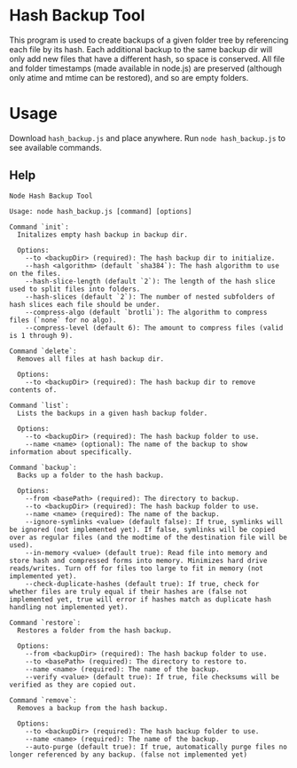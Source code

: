 # Hash Backup Tool

This program is used to create backups of a given folder tree by referencing each file by its hash. Each additional backup to the same backup dir will only add new files that have a different hash, so space is conserved. All file and folder timestamps (made available in node.js) are preserved (although only atime and mtime can be restored), and so are empty folders.

# Usage

Download `hash_backup.js` and place anywhere. Run `node hash_backup.js` to see available commands.

## Help

```
Node Hash Backup Tool

Usage: node hash_backup.js [command] [options]

Command `init`:
  Initalizes empty hash backup in backup dir.
  
  Options:
    --to <backupDir> (required): The hash backup dir to initialize.
    --hash <algorithm> (default `sha384`): The hash algorithm to use on the files.
    --hash-slice-length (default `2`): The length of the hash slice used to split files into folders.
    --hash-slices (default `2`): The number of nested subfolders of hash slices each file should be under.
    --compress-algo (default `brotli`): The algorithm to compress files (`none` for no algo).
    --compress-level (default 6): The amount to compress files (valid is 1 through 9).

Command `delete`:
  Removes all files at hash backup dir.
  
  Options:
    --to <backupDir> (required): The hash backup dir to remove contents of.

Command `list`:
  Lists the backups in a given hash backup folder.
  
  Options:
    --to <backupDir> (required): The hash backup folder to use.
    --name <name> (optional): The name of the backup to show information about specifically.

Command `backup`:
  Backs up a folder to the hash backup.
  
  Options:
    --from <basePath> (required): The directory to backup.
    --to <backupDir> (required): The hash backup folder to use.
    --name <name> (required): The name of the backup.
    --ignore-symlinks <value> (default false): If true, symlinks will be ignored (not implemented yet). If false, symlinks will be copied over as regular files (and the modtime of the destination file will be used).
    --in-memory <value> (default true): Read file into memory and store hash and compressed forms into memory. Minimizes hard drive reads/writes. Turn off for files too large to fit in memory (not implemented yet).
    --check-duplicate-hashes (default true): If true, check for whether files are truly equal if their hashes are (false not implemented yet, true will error if hashes match as duplicate hash handling not implemented yet).

Command `restore`:
  Restores a folder from the hash backup.
  
  Options:
    --from <backupDir> (required): The hash backup folder to use.
    --to <basePath> (required): The directory to restore to.
    --name <name> (required): The name of the backup.
    --verify <value> (default true): If true, file checksums will be verified as they are copied out.

Command `remove`:
  Removes a backup from the hash backup.
  
  Options:
    --to <backupDir> (required): The hash backup folder to use.
    --name <name> (required): The name of the backup.
    --auto-purge (default true): If true, automatically purge files no longer referenced by any backup. (false not implemented yet)
```
